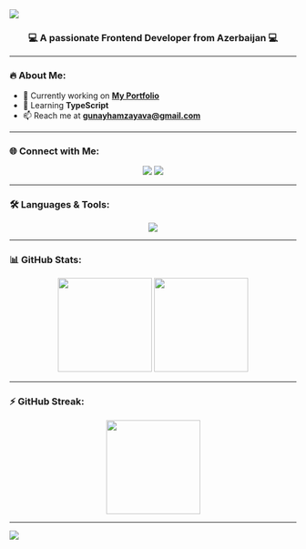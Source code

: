 <!-- Banner -->
<img src="https://capsule-render.vercel.app/api?type=waving&color=0:ff7eb3,100:ff758c&height=200&section=header&text=Hi%20👋,%20I'm%20Gunay&fontSize=50&fontColor=fff&animation=fadeIn&fontAlignY=35" />

<h3 align="center">💻 A passionate Frontend Developer from Azerbaijan 💻</h3>

---

### 🔥 About Me:
- 🔭 Currently working on **[My Portfolio](https://github.com/gunayhamzayeva/My-Portfolio.git)**
- 🌱 Learning **TypeScript**
- 📫 Reach me at **gunayhamzayava@gmail.com**

---

### 🌐 Connect with Me:
<p align="center">
  <a href="https://linkedin.com/in/gunayhamzayeva"><img src="https://img.shields.io/badge/-LinkedIn-0077B5?style=for-the-badge&logo=linkedin&logoColor=white" /></a>
  <a href="https://instagram.com/gunay.hemzeyevaa"><img src="https://img.shields.io/badge/-Instagram-E4405F?style=for-the-badge&logo=instagram&logoColor=white" /></a>
</p>

---

### 🛠 Languages & Tools:
<p align="center">
<img src="https://skillicons.dev/icons?i=html,css,js,ts,react,nodejs,tailwind,sass,python,django,mongodb,postgresql,git" />
</p>

---

### 📊 GitHub Stats:
<p align="center">
  <img src="https://github-readme-stats.vercel.app/api?username=gunayhamzayeva&show_icons=true&theme=radical&hide_border=true&bg_color=0D1117" height="165"/>
  <img src="https://github-readme-stats.vercel.app/api/top-langs/?username=gunayhamzayeva&layout=compact&theme=radical&hide_border=true&bg_color=0D1117" height="165"/>
</p>

---

### ⚡ GitHub Streak:
<p align="center">
  <img src="https://github-readme-streak-stats.herokuapp.com?user=gunayhamzayeva&theme=radical&hide_border=true&background=0D1117" height="165"/>
</p>

---

<!-- Footer Banner -->
<img src="https://capsule-render.vercel.app/api?type=waving&color=0:ff758c,100:ff7eb3&height=120&section=footer"/>
